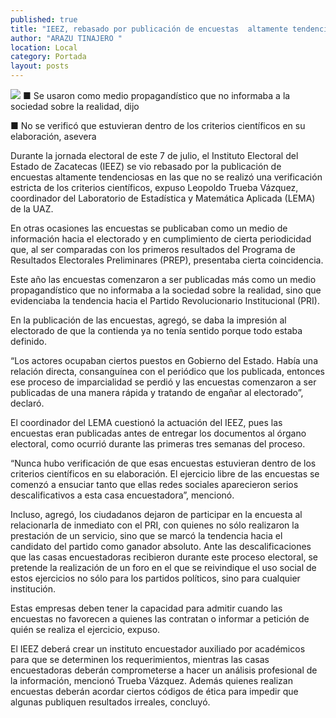 ```yaml
---
published: true
title: "IEEZ, rebasado por publicación de encuestas  altamente tendenciosas: Leopoldo Trueba"
author: "ARAZU TINAJERO "
location: Local
category: Portada
layout: posts
---
```


![](http://i.imgur.com/Q4c5BLsm.jpg)
■ Se usaron como medio propagandístico que no informaba a la sociedad sobre la realidad, dijo
 
■ No se verificó que estuvieran dentro de los criterios científicos en su elaboración, asevera
 
Durante la jornada electoral de este 7 de julio, el Instituto Electoral del Estado de Zacatecas (IEEZ) se vio rebasado por la publicación de encuestas altamente tendenciosas en las que no se realizó una verificación estricta de los criterios científicos, expuso Leopoldo Trueba Vázquez, coordinador del Laboratorio de Estadística y Matemática Aplicada (LEMA) de la UAZ.
 
En otras ocasiones las encuestas se publicaban como un medio de información hacia el electorado y en cumplimiento de cierta periodicidad que, al ser comparadas con los primeros resultados del Programa de Resultados Electorales Preliminares (PREP), presentaba cierta coincidencia.
 
Este año las encuestas comenzaron a ser publicadas más como un medio propagandístico que no informaba a la sociedad sobre la realidad, sino que evidenciaba la tendencia hacia el Partido Revolucionario Institucional (PRI). 
 
En la publicación de las encuestas, agregó, se daba la impresión al electorado de que la contienda ya no tenía sentido porque todo estaba definido.
 
“Los actores ocupaban ciertos puestos en Gobierno del Estado. Había una relación directa, consanguínea con el periódico que los publicada, entonces ese proceso de imparcialidad se perdió y las encuestas comenzaron a ser publicadas de una manera rápida y tratando de engañar al electorado”, declaró.
 
El coordinador del LEMA cuestionó la actuación del IEEZ, pues las encuestas eran publicadas antes de entregar los documentos al órgano electoral, como ocurrió durante las primeras tres semanas del proceso.
 
“Nunca hubo verificación de que esas encuestas estuvieran dentro de los criterios científicos en su elaboración. El ejercicio libre de las encuestas se comenzó a ensuciar tanto que ellas redes sociales aparecieron serios descalificativos a esta casa encuestadora”, mencionó.
 
Incluso, agregó, los ciudadanos dejaron de participar en la encuesta al relacionarla de inmediato con el PRI, con quienes no sólo realizaron la prestación de un servicio, sino que se marcó la tendencia hacia el candidato del partido como ganador absoluto.
Ante las descalificaciones que las casas encuestadoras recibieron durante este proceso electoral, se pretende la realización de un foro en el que se reivindique el uso social de estos ejercicios no sólo para los partidos políticos, sino para cualquier institución.
 
Estas empresas deben tener la capacidad para admitir cuando las encuestas no favorecen a quienes las contratan o informar a petición de quién se realiza el ejercicio, expuso.
 
El IEEZ deberá crear un instituto encuestador auxiliado por académicos para que se determinen los requerimientos, mientras las casas encuestadoras deberán comprometerse a hacer un análisis profesional de la información, mencionó Trueba Vázquez. 
Además quienes realizan encuestas deberán acordar ciertos códigos de ética para impedir que algunas publiquen resultados irreales, concluyó.
